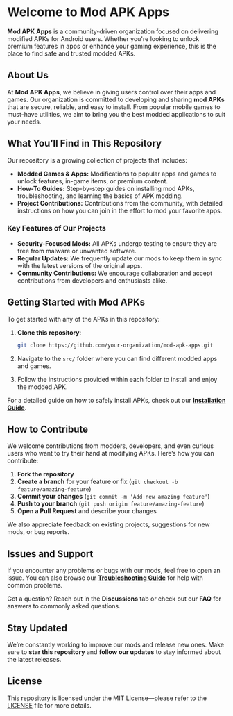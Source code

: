 # Welcome to Mod APK Apps

**Mod APK Apps** is a community-driven organization focused on delivering modified APKs for Android users. Whether you're looking to unlock premium features in apps or enhance your gaming experience, this is the place to find safe and trusted modded APKs.

## About Us

At **Mod APK Apps**, we believe in giving users control over their apps and games. Our organization is committed to developing and sharing **mod APKs** that are secure, reliable, and easy to install. From popular mobile games to must-have utilities, we aim to bring you the best modded applications to suit your needs.

## What You’ll Find in This Repository

Our repository is a growing collection of projects that includes:

- **Modded Games & Apps:** Modifications to popular apps and games to unlock features, in-game items, or premium content.
- **How-To Guides:** Step-by-step guides on installing mod APKs, troubleshooting, and learning the basics of APK modding.
- **Project Contributions:** Contributions from the community, with detailed instructions on how you can join in the effort to mod your favorite apps.

### Key Features of Our Projects

- **Security-Focused Mods:** All APKs undergo testing to ensure they are free from malware or unwanted software.
- **Regular Updates:** We frequently update our mods to keep them in sync with the latest versions of the original apps.
- **Community Contributions:** We encourage collaboration and accept contributions from developers and enthusiasts alike.

## Getting Started with Mod APKs

To get started with any of the APKs in this repository:

1. **Clone this repository**:
   ```bash
   git clone https://github.com/your-organization/mod-apk-apps.git
   ```

2. Navigate to the `src/` folder where you can find different modded apps and games.
3. Follow the instructions provided within each folder to install and enjoy the modded APK.

For a detailed guide on how to safely install APKs, check out our **[Installation Guide](docs/installation.md)**.

## How to Contribute

We welcome contributions from modders, developers, and even curious users who want to try their hand at modifying APKs. Here’s how you can contribute:

1. **Fork the repository**
2. **Create a branch** for your feature or fix (`git checkout -b feature/amazing-feature`)
3. **Commit your changes** (`git commit -m 'Add new amazing feature'`)
4. **Push to your branch** (`git push origin feature/amazing-feature`)
5. **Open a Pull Request** and describe your changes

We also appreciate feedback on existing projects, suggestions for new mods, or bug reports.

## Issues and Support

If you encounter any problems or bugs with our mods, feel free to open an issue. You can also browse our **[Troubleshooting Guide](docs/troubleshooting.md)** for help with common problems.

Got a question? Reach out in the **Discussions** tab or check out our **FAQ** for answers to commonly asked questions.

## Stay Updated

We’re constantly working to improve our mods and release new ones. Make sure to **star this repository** and **follow our updates** to stay informed about the latest releases.

## License

This repository is licensed under the MIT License—please refer to the [LICENSE](LICENSE) file for more details.

